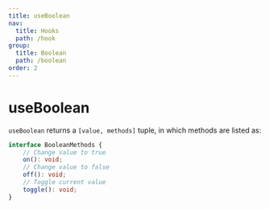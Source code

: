 ```yaml
---
title: useBoolean
nav:
  title: Hooks
  path: /hook
group:
  title: Boolean
  path: /boolean
order: 2
---
```


# useBoolean

`useBoolean` returns a `[value, methods]` tuple, in which methods are listed as:

```typescript
interface BooleanMethods {
    // Change value to true
    on(): void;
    // Change value to false
    off(): void;
    // Toggle current value
    toggle(): void;
}
```
<code src="./demo/useBoolean.tsx">
